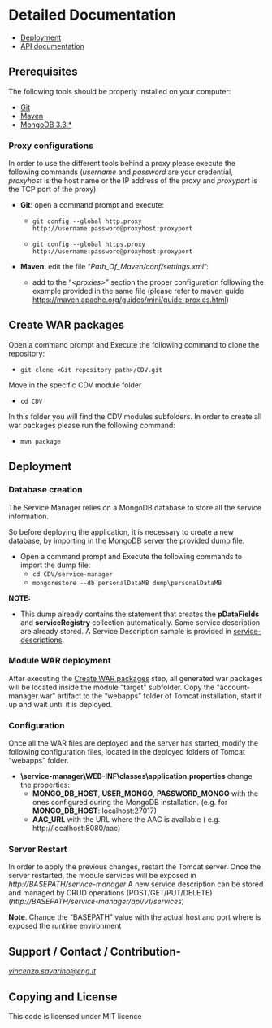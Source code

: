# Detailed Documentation
- [Deployment](deployment.md)
- [API documentation](api/)

## Prerequisites

The following tools should be properly installed on your computer:

-   [Git](https://git-scm.com/downloads)
-   [Maven](https://maven.apache.org/download.cgi)
-   [MongoDB 3.3.*](https://www.mongodb.com/download-center#community)

### Proxy configurations

In order to use the different tools behind a proxy please execute the
following commands (*username* and *password* are your credential,
*proxyhost* is the host name or the IP address of the proxy and
*proxyport* is the TCP port of the proxy):

-   **Git**: open a command prompt and execute:

    -   `git config --global http.proxy http://username:password@proxyhost:proxyport`

    -   `git config --global https.proxy http://username:password@proxyhost:proxyport`
    
-   **Maven**: edit the file “*Path\_Of\_Maven/conf/settings.xml*”:
    -   add to the “*&lt;proxies&gt;*” section the proper configuration following the example provided in the same file (please refer to maven guide https://maven.apache.org/guides/mini/guide-proxies.html)

## Create WAR packages

Open a command prompt and Execute the following command to clone the
repository:

-   `git clone <Git repository path>/CDV.git`

Move in the specific CDV module folder

-   `cd CDV`

In this folder you will find the CDV modules subfolders. In order to create all war packages please run the following command:

-   `mvn package`



## Deployment

### Database creation

The Service Manager relies on a MongoDB database to store all the service information.

So before deploying the application, it is necessary to create a new database, by importing in the MongoDB server the provided dump file.
- Open a command prompt and Execute the following commands to import the dump file:
    - `cd CDV/service-manager`
    - `mongorestore --db personalDataMB dump\personalDataMB`

**NOTE:**
- This dump already contains the statement that creates the **pDataFields** and **serviceRegistry** collection automatically. Same service description are already stored. A Service Description sample is provided in [service-descriptions](service-descriptions/). 

### Module WAR deployment
After executing the [Create WAR packages](#create-war-package) step, all generated war packages will be located inside the module "target" subfolder. Copy the "account-manager.war" artifact to the “webapps” folder of Tomcat installation, start it up and wait until it is deployed.

### Configuration

Once all the WAR files are deployed and the server has started, modify
the following configuration files, located in the deployed folders of
Tomcat “webapps” folder.

-   **\service-manager\WEB-INF\classes\application.properties** change the properties:
    - **MONGO_DB_HOST**, **USER_MONGO**, **PASSWORD_MONGO** with the ones configured during the MongoDB installation. (e.g. for **MONGO_DB_HOST**: localhost:27017)
    - **AAC_URL** with the URL where the AAC is available ( e.g. http://localhost:8080/aac)



### Server Restart


In order to apply the previous changes, restart the Tomcat server. Once
the server restarted, the module services will be exposed in
*http://BASEPATH/service-manager*
A new service description can be stored and managed by CRUD operations (POST/GET/PUT/DELETE) (*http://BASEPATH/service-manager/api/v1/services*)

**Note**. Change the “BASEPATH” value with the actual host and port
where is exposed the runtime environment

## Support / Contact / Contribution-

[*vincenzo.savarino@eng.it*](mailto:vincenzo.savarino@eng.it)

## Copying and License

This code is licensed under MIT licence





